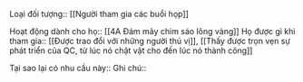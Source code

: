 Loại đối tượng:: [[Người tham gia các buổi họp]]

Hoạt động dành cho họ:: [[4A Đám mây chim sáo lông vàng]]
Họ được gì khi tham gia:: [[Được trao đổi với những người thú vị]], [[Thấy được trọn vẹn sự phát triển của QC, từ lúc nó chật vật cho đến lúc nó thành công]]

Tại sao lại có nhu cầu này:: 
Ghi chú:: 